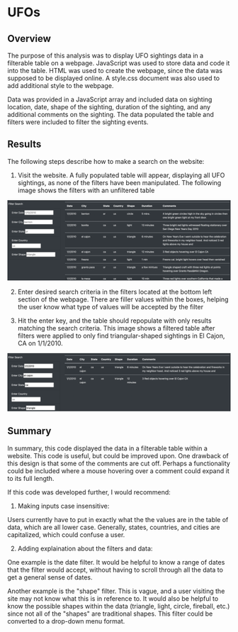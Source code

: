 # UFOs

## Overview

The purpose of this analysis was to display UFO sightings data in a filterable table on a webpage. JavaScript was used to store data and code it into the table. HTML was used to create the webpage, since the data was supposed to be displayed online. A style.css document was also used to add additional style to the webpage. 

Data was provided in a JavaScript array and included data on sighting location, date, shape of the sighting, duration of the sighting, and any additional comments on the sighting. The data populated the table and filters were included to filter the sighting events. 


## Results

The following steps describe how to make a search on the website:

1. Visit the website. A fully populated table will appear, displaying all UFO sightings, as none of the filters have been manipulated. The following image shows the filters with an unfiltered table

![full table image](https://github.com/emariecovey/UFOs/blob/main/images/full_table.png)

2. Enter desired search criteria in the filters located at the bottom left section of the webpage. There are filler values within the boxes, helping the user know what type of values will be accepted by the filter

3. Hit the enter key, and the table should repopulate with only results matching the search criteria. This image shows a filtered table after filters were applied to only find triangular-shaped sightings in El Cajon, CA on 1/1/2010. 

![filtered table image](https://github.com/emariecovey/UFOs/blob/main/images/filtered_table.png)

## Summary 

In summary, this code displayed the data in a filterable table within a website. This code is useful, but could be improved upon. One drawback of this design is that some of the comments are cut off. Perhaps a functionality could be included where a mouse hovering over a comment could expand it to its full length. 

If this code was developed further, I would recommend:

1. Making inputs case insensitive:

 Users currently have to put in exactly what the the values are in the table of data, which are all lower case. Generally, states, countries, and cities are capitalized, which could confuse a user. 

2. Adding explaination about the filters and data: 

One example is the date filter. It would be helpful to know a range of dates that the filter would accept, without having to scroll through all the data to get a general sense of dates. 

Another example is the "shape" filter. This is vague, and a user visiting the site may not know what this is in reference to. It would also be helpful to know the possible shapes within the data (triangle, light, circle, fireball, etc.) since not all of the "shapes" are traditional shapes. This filter could be converted to a drop-down menu format. 

